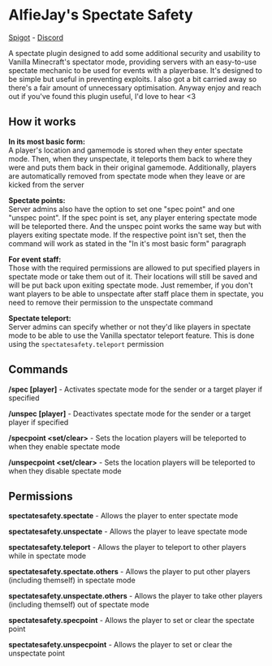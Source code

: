 # AlfieJay's Spectate Safety  
[Spigot](https://www.spigotmc.org/resources/spectate-safety.98654/) - [Discord](https://discord.gg/3CgM8nnNEY)

A spectate plugin designed to add some additional security and usability to Vanilla Minecraft's spectator mode, providing servers with an easy-to-use spectate mechanic to be used for events with a playerbase. It's designed to be simple but useful in preventing exploits. I also got a bit carried away so there's a fair amount of unnecessary optimisation. Anyway enjoy and reach out if you've found this plugin useful, I'd love to hear <3

## How it works
**In its most basic form:**  
A player's location and gamemode is stored when they enter spectate mode. Then, when they unspectate, it teleports them back to where they were and puts them back in their original gamemode. Additionally, players are automatically removed from spectate mode when they leave or are kicked from the server

**Spectate points:**  
Server admins also have the option to set one "spec point" and one "unspec point". If the spec point is set, any player entering spectate mode will be teleported there. And the unspec point works the same way but with players exiting spectate mode. If the respective point isn't set, then the command will work as stated in the "In it's most basic form" paragraph

**For event staff:**  
Those with the required permissions are allowed to put specified players in spectate mode or take them out of it. Their locations will still be saved and will be put back upon exiting spectate mode. Just remember, if you don't want players to be able to unspectate after staff place them in spectate, you need to remove their permission to the unspectate command

**Spectate teleport:**  
Server admins can specify whether or not they'd like players in spectate mode to be able to use the Vanilla spectator teleport feature. This is done using the `spectatesafety.teleport` permission

## Commands
**/spec [player]** - Activates spectate mode for the sender or a target player if specified

**/unspec [player]** - Deactivates spectate mode for the sender or a target player if specified

**/specpoint <set/clear>** - Sets the location players will be teleported to when they enable spectate mode

**/unspecpoint <set/clear>** - Sets the location players will be teleported to when they disable spectate mode


## Permissions
**spectatesafety.spectate** - Allows the player to enter spectate mode

**spectatesafety.unspectate** - Allows the player to leave spectate mode

**spectatesafety.teleport** - Allows the player to teleport to other players while in spectate mode

**spectatesafety.spectate.others** - Allows the player to put other players (including themself) in spectate mode

**spectatesafety.unspectate.others** - Allows the player to take other players (including themself) out of spectate mode

**spectatesafety.specpoint** - Allows the player to set or clear the spectate point

**spectatesafety.unspecpoint** - Allows the player to set or clear the unspectate point
